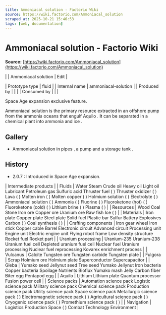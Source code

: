 ```yaml
---
title: Ammoniacal solution - Factorio Wiki
source: https://wiki.factorio.com/Ammoniacal_solution
scraped_at: 2025-10-21 15:46:53
tags: [web, documentation]
---
```


# Ammoniacal solution - Factorio Wiki

**Source:** [https://wiki.factorio.com/Ammoniacal_solution](https://wiki.factorio.com/Ammoniacal_solution)


|  | Ammoniacal solution | Edit |

| Prototype type | fluid |
| Internal name | ammoniacal-solution |
| Produced by |
|  |
| Consumed by |
|  |

Space Age expansion exclusive feature.

Ammoniacal solution is the primary resource extracted in an offshore pump from the ammonia oceans that engulf Aquilo . It can be separated in a chemical plant into ammonia and ice .

## Gallery

- Ammoniacal solution in pipes , a pump and a storage tank .

## History

- 2.0.7 : Introduced in Space Age expansion.

| Intermediate products |
| Fluids | Water Steam Crude oil Heavy oil Light oil Lubricant Petroleum gas Sulfuric acid Thruster fuel ( ) Thruster oxidizer ( ) Lava ( ) Molten iron ( ) Molten copper ( ) Holmium solution ( ) Electrolyte ( ) Ammoniacal solution ( ) Ammonia ( ) Fluorine ( ) Fluoroketone (hot) ( ) Fluoroketone (cold) ( ) Lithium brine ( ) Plasma ( ) |
| Resources | Wood Coal Stone Iron ore Copper ore Uranium ore Raw fish Ice ( ) |
| Materials | Iron plate Copper plate Steel plate Solid fuel Plastic bar Sulfur Battery Explosives Carbon ( ) Coal synthesis ( ) |
| Crafting components | Iron gear wheel Iron stick Copper cable Barrel Electronic circuit Advanced circuit Processing unit Engine unit Electric engine unit Flying robot frame Low density structure Rocket fuel Rocket part |
| Uranium processing | Uranium-235 Uranium-238 Uranium fuel cell Depleted uranium fuel cell Nuclear fuel Uranium processing Nuclear fuel reprocessing Kovarex enrichment process |
| Vulcanus | Calcite Tungsten ore Tungsten carbide Tungsten plate |
| Fulgora | Scrap Holmium ore Holmium plate Superconductor Supercapacitor |
| Gleba | Yumako seed Jellynut seed Tree seed Yumako Jellynut Iron bacteria Copper bacteria Spoilage Nutrients Bioflux Yumako mash Jelly Carbon fiber Biter egg Pentapod egg |
| Aquilo | Lithium Lithium plate Quantum processor Fusion power cell |
| Science packs | Automation science pack Logistic science pack Military science pack Chemical science pack Production science pack Utility science pack Space science pack Metallurgic science pack ( ) Electromagnetic science pack ( ) Agricultural science pack ( ) Cryogenic science pack ( ) Promethium science pack ( ) |
| Navigation | Logistics Production Space ( ) Combat Technology Environment |
